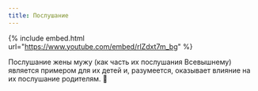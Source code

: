 ```yaml
---
title: Послушание
---
```

{% include embed.html url="https://www.youtube.com/embed/rlZdxt7m_bg" %}

Послушание жены мужу (как часть их послушания Всевышнему) является примером для их детей и, разумеется, оказывает влияние на их послушание родителям. 🙏

